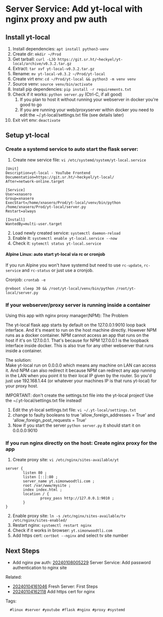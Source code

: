 # Server Service: Add yt-local with nginx proxy and pw auth

## Install yt-local

1. Install dependencies: `apt install python3-venv`
1. Create dir: `mkdir ~/Prod`
1. Get tarball: `curl -LJO https://git.sr.ht/~heckyel/yt-local/archive/v0.3.2.tar.gz`
1. Extract: `tar xvf yt-local-v0.3.2.tar.gz`
1. Rename: `mv yt-local-v0.3.2 ~/Prod/yt-local`
1. Create virt env: `cd ~/Prod/yt-local && python3 -m venv venv`
1. Source venv: `source venv/bin/activate`
1. Install pip dependencies: `pip install -r requirements.txt`
1. Check if it works: `python server.py` (Ctrl-C, if all good)
    1. If you plan to host it without running your webserver in docker you're good to go
    1. If you are running your web/proxyserver within docker you need to edit the ~/.yt-local/settings.txt file (see details later)
1. Exit virt env: `deactivate`

## Setup yt-local

### Create a systemd service to auto start the flask server:

1. Create new service file: `vi /etc/systemd/system/yt-local.service`

```
[Unit]
Description=yt-local - YouTube Frontend
Documentation=https://git.sr.ht/~heckyel/yt-local/
After=network-online.target

[Service]
User=xnasero
Group=xnasero
ExecStart=/home/xnasero/Prod/yt-local/venv/bin/python /home/xnasero/Prod/yt-local/server.py
Restart=always

[Install]
WantedBy=multi-user.target
```

2. Load newly created service: `systemctl daemon-reload`
2. Enable it: `systemctl enable yt-local.service --now`
2. Check it: `sytemctl status yt-local.service`

#### Alpine Linux: auto start yt-local via rc or cronjob

If you run Alpine you won't have systemd but need to use `rc-update`, `rc-service` and `rc-status` or just use a cronjob.

Cronjob: `crontab -e`

```
@reboot sleep 30 && /root/yt-local/venv/bin/python /root/yt-local/server.py
```

### If your webserver/proxy server is running inside a container

Using this app with nginx proxy manager(NPM): The Problem

The yt-local flask app starts by default on the 127.0.0.1:9010 loop back
interface. And it's meant to run on the host machine directly. However NPM runs
as a docker container. NPM cannot access an app that runs on the host if it's
on 127.0.0.1. That's because for NPM 127.0.0.1 is the loopback interface inside
docker. This is also true for any other webserver that runs inside a container.

The solution:  
Make yt-local run on 0.0.0.0 which means any machine on LAN can access it. And
NPM can also redirect it because NPM can redirect any app running in the LAN
when you point it to their local IP given by the router. So you'd just use
192.168.1.44 (or whatever your machines IP is that runs yt-local) for your
proxy host.

IMPORTANT: don't create the settings.txt file into the yt-local project! Use the ~/.yt-local/settings.txt file instead!

1. Edit the yt-local settings.txt file: `vi ~/.yt-local/settings.txt`
1. change to faulty booleans to true 'allow_foreign_addresses = True' and 'allow_foreign_post_requests = True'
1. Now if you start the server `python server.py` it should start it on 0.0.0.0:9010

### If you run nginx directly on the host: Create nginx proxy for the app

1. Create proxy site: `vi /etc/nginx/sites-available/yt`

```
server {
        listen 80 ;
        listen [::]:80 ;
        server_name yt.simonwoodtli.com ;
        root /var/www/mysite ;
        index index.html ;
        location / {
                proxy_pass http://127.0.0.1:9010 ;
        }
}
```

2. Enable proxy site: `ln -s /etc/nginx/sites-available/tv /etc/nginx/sites-enabled/`
3. Restart nginx: `systemctl restart nginx`
4. Check if it works in browser: `yt.simonwoodtli.com`
5. Add https cert: `certbot --nginx` and select tv site number

## Next Steps

* Add nginx pw auth: [20240108005229](/20240108005229/) Server Service: Add password authentication to nginx site

Related:

* [20240104161046](/20240104161046/) Fresh Server: First Steps
* [20240104162118](/20240104162118/) Add https cert for nginx

Tags:

      #linux #server #youtube #flask #nginx #proxy #systemd

